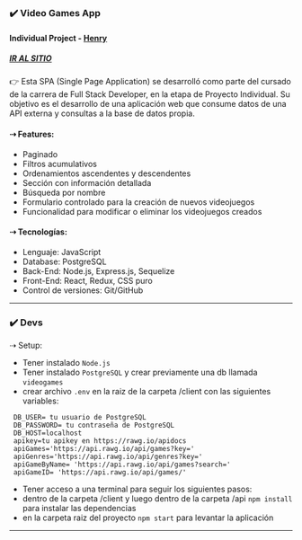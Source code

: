 ### ✔️ Video Games App
#### Individual Project - [Henry](https://www.soyhenry.com/?utm_source=google&utm_medium=cpc&utm_campaign=GADS_SEARCH_ARG_BRAND&utm_content=Brand&gad=1&gclid=Cj0KCQjwj_ajBhCqARIsAA37s0wwgGv6FdgDTWEdl9AWVSx5OBvqZd474QqlY6-8C8VvOroqUUuuSsgaAmWMEALw_wcB)

##### [IR AL SITIO](https://cliente-videogames.onrender.com/)

👉 Esta SPA (Single Page Application) se desarrolló como parte del cursado de la carrera de Full Stack Developer, en la etapa de Proyecto Individual. Su objetivo es el desarrollo de una aplicación web que consume datos de una API externa y consultas a la base de datos propia.

#### ⇢ Features:
- Paginado
- Filtros acumulativos
- Ordenamientos ascendentes y descendentes
- Sección con información detallada
- Búsqueda por nombre
- Formulario controlado para la creación de nuevos videojuegos
- Funcionalidad para modificar o eliminar los videojuegos creados

#### ⇢ Tecnologías:
- Lenguaje: JavaScript
- Database: PostgreSQL
- Back-End: Node.js, Express.js, Sequelize
- Front-End: React, Redux, CSS puro
- Control de versiones: Git/GitHub

<hr/>

### ✔️ Devs

⇢ Setup:

- Tener instalado ```Node.js```
- Tener instalado ```PostgreSQL``` y crear previamente una db llamada ```videogames```
- crear archivo ```.env``` en la raiz de la carpeta /client con las siguientes variables:

```
 DB_USER= tu usuario de PostgreSQL
 DB_PASSWORD= tu contraseña de PostgreSQL
 DB_HOST=localhost
 apikey=tu apikey en https://rawg.io/apidocs
 apiGames='https://api.rawg.io/api/games?key='
 apiGenres='https://api.rawg.io/api/genres?key='
 apiGameByName= 'https://api.rawg.io/api/games?search='
 apiGameID= 'https://api.rawg.io/api/games/'
```


- Tener acceso a una terminal para seguir los siguientes pasos:
- dentro de la carpeta /client y luego dentro de la carpeta /api ```npm install``` para instalar las dependencias
- en la carpeta raiz del proyecto ```npm start``` para levantar la aplicación 

<hr/>
